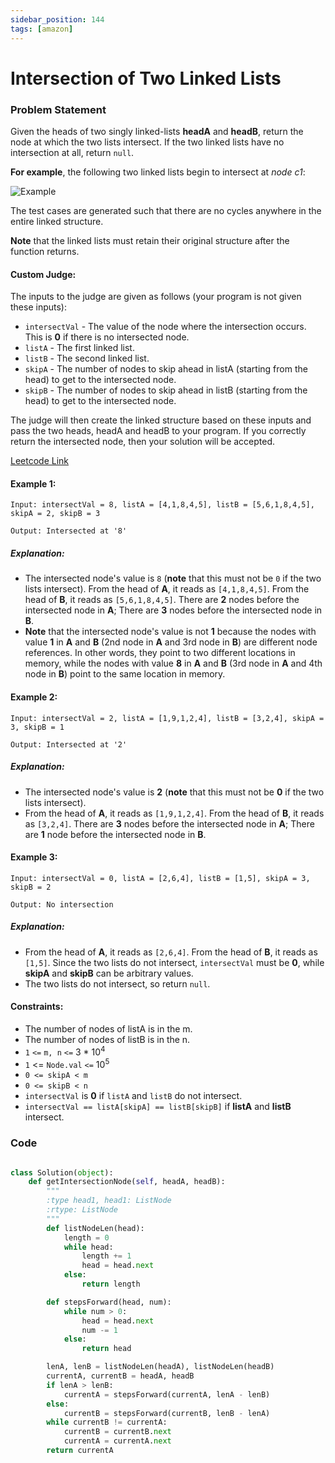 ```yaml
---
sidebar_position: 144
tags: [amazon]
---
```


# Intersection of Two Linked Lists

### Problem Statement

Given the heads of two singly linked-lists **headA** and **headB**, return the node at which the two lists intersect. If the two linked lists have no intersection at all, return `null`.

**For example**, the following two linked lists begin to intersect at _node c1_:

![Example](https://assets.leetcode.com/uploads/2021/03/05/160_statement.png)

The test cases are generated such that there are no cycles anywhere in the entire linked structure.

**Note** that the linked lists must retain their original structure after the function returns.

#### Custom Judge:

The inputs to the judge are given as follows (your program is not given these inputs):

- `intersectVal` - The value of the node where the intersection occurs. This is **0** if there is no intersected node.
- `listA` - The first linked list.
- `listB` - The second linked list.
- `skipA` - The number of nodes to skip ahead in listA (starting from the head) to get to the intersected node.
- `skipB` - The number of nodes to skip ahead in listB (starting from the head) to get to the intersected node.

The judge will then create the linked structure based on these inputs and pass the two heads, headA and headB to your program. If you correctly return the intersected node, then your solution will be accepted.

[Leetcode Link](https://leetcode.com/problems/intersection-of-two-linked-lists/)

#### Example 1:

```
Input: intersectVal = 8, listA = [4,1,8,4,5], listB = [5,6,1,8,4,5], skipA = 2, skipB = 3

Output: Intersected at '8'
```

##### Explanation:

- The intersected node's value is `8` (**note** that this must not be `0` if the two lists intersect).
  From the head of **A**, it reads as `[4,1,8,4,5]`. From the head of **B**, it reads as `[5,6,1,8,4,5]`. There are **2** nodes before the intersected node in **A**; There are **3** nodes before the intersected node in **B**.
- **Note** that the intersected node's value is not **1** because the nodes with value **1** in **A** and **B** (2nd node in **A** and 3rd node in **B**) are different node references. In other words, they point to two different locations in memory, while the nodes with value **8** in **A** and **B** (3rd node in **A** and 4th node in **B**) point to the same location in memory.

#### Example 2:

```
Input: intersectVal = 2, listA = [1,9,1,2,4], listB = [3,2,4], skipA = 3, skipB = 1

Output: Intersected at '2'
```

##### Explanation:

- The intersected node's value is **2** (**note** that this must not be **0** if the two lists intersect).
- From the head of **A**, it reads as `[1,9,1,2,4]`. From the head of **B**, it reads as `[3,2,4]`. There are **3** nodes before the intersected node in **A**; There are **1** node before the intersected node in **B**.

#### Example 3:

```
Input: intersectVal = 0, listA = [2,6,4], listB = [1,5], skipA = 3, skipB = 2

Output: No intersection
```

##### Explanation:

- From the head of **A**, it reads as `[2,6,4]`. From the head of **B**, it reads as `[1,5]`. Since the two lists do not intersect, `intersectVal` must be **0**, while **skipA** and **skipB** can be arbitrary values.
- The two lists do not intersect, so return `null`.

#### Constraints:

- The number of nodes of listA is in the m.
- The number of nodes of listB is in the n.
- `1` `<=` `m, n` `<=` 3 \* 10<sup>4</sup>
- `1` <= `Node.val` `<=` 10<sup>5</sup>
- `0 <= skipA < m`
- `0 <= skipB < n`
- `intersectVal` is **0** if `listA` and `listB` do not intersect.
- `intersectVal == listA[skipA] == listB[skipB]` if **listA** and **listB** intersect.

### Code

```python title="Python Code"

class Solution(object):
    def getIntersectionNode(self, headA, headB):
        """
        :type head1, head1: ListNode
        :rtype: ListNode
        """
        def listNodeLen(head):
            length = 0
            while head:
                length += 1
                head = head.next
            else:
                return length

        def stepsForward(head, num):
            while num > 0:
                head = head.next
                num -= 1
            else:
                return head

        lenA, lenB = listNodeLen(headA), listNodeLen(headB)
        currentA, currentB = headA, headB
        if lenA > lenB:
            currentA = stepsForward(currentA, lenA - lenB)
        else:
            currentB = stepsForward(currentB, lenB - lenA)
        while currentB != currentA:
            currentB = currentB.next
            currentA = currentA.next
        return currentA
```
